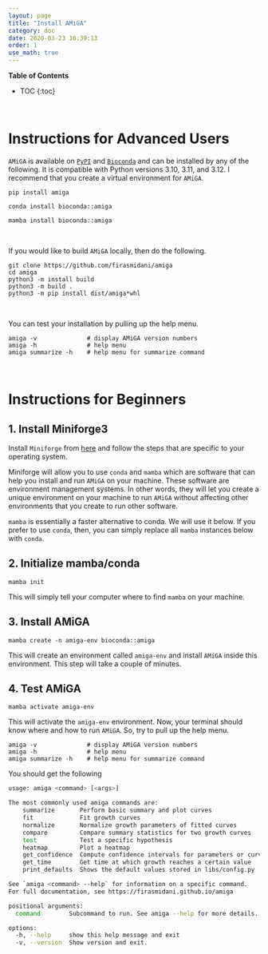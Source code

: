 ```yaml
---
layout: page
title: "Install AMiGA"
category: doc
date: 2020-03-23 16:39:13
order: 1
use_math: true
---
```

<!-- AMiGA is covered under the GPL-3 license -->

**Table of Contents**

* TOC
{:toc}
<br>


# Instructions for Advanced Users

`AMiGA` is available on [`PyPI`](https://pypi.org/project/amiga/) and [`Bioconda`](https://anaconda.org/bioconda/amiga) and can be installed by any of the following. It is compatible with Python versions 3.10, 3.11, and 3.12. I recommend that you create a virtual environment for `AMiGA`. 

```
pip install amiga
```

```
conda install bioconda::amiga
```

```
mamba install bioconda::amiga
```
<br>

If you would like to build `AMiGA` locally, then do the following.

```
git clone https://github.com/firasmidani/amiga
cd amiga
python3 -m install build
python3 -m build .
python3 -m pip install dist/amiga*whl
```
<br>

You can test your installation by pulling up the help menu.

```
amiga -v              # display AMiGA version numbers
amiga -h              # help menu
amiga summarize -h    # help menu for summarize command
```
<br>

# Instructions for Beginners

## 1. Install Miniforge3

Install `Miniforge` from [here](https://github.com/conda-forge/miniforge) and follow the steps that are specific to your operating system.

Miniforge will allow you to use `conda` and `mamba` which are software that can help you install and run `AMiGA` on your machine. These software are environment management systems. In other words, they will let you create a unique environment on your machine to run `AMiGA` without affecting other environments that you create to run other software.

`mamba` is essentially a faster alternative to conda. We will use it below. If you prefer to use `conda`, then, you can simply replace all `mamba` instances below with `conda`.

## 2. Initialize mamba/conda

```
mamba init
```

This will simply tell your computer where to find `mamba` on your machine. 

## 3. Install AMiGA

```
mamba create -n amiga-env bioconda::amiga
```

This will create an environment called `amiga-env` and install `AMiGA` inside this environment. This step will take a couple of minutes.

## 4. Test AMiGA

```
mamba activate amiga-env
```

This will activate the `amiga-env` environment. Now, your terminal should know where and how to run `AMiGA`. So, try to pull up the help menu. 

```
amiga -v              # display AMiGA version numbers
amiga -h              # help menu
amiga summarize -h    # help menu for summarize command
```

You should get the following

```bash
usage: amiga <command> [<args>]

The most commonly used amiga commands are:
    summarize       Perform basic summary and plot curves
    fit             Fit growth curves
    normalize       Normalize growth parameters of fitted curves
    compare         Compare summary statistics for two growth curves
    test            Test a specific hypothesis
    heatmap         Plot a heatmap
    get_confidence  Compute confidence intervals for parameters or curves
    get_time        Get time at which growth reaches a certain value
    print_defaults  Shows the default values stored in libs/config.py

See `amiga <command> --help` for information on a specific command.
For full documentation, see https://firasmidani.github.io/amiga

positional arguments:
  command        Subcommand to run. See amiga --help for more details.

options:
  -h, --help     show this help message and exit
  -v, --version  Show version and exit.
```
